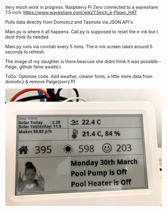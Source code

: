Very much work in progress. 
Raspberry Pi Zero connected to a waveshare 7.5 inch:
https://www.waveshare.com/wiki/7.5inch_e-Paper_HAT

Pulls data directly from Domoticz and Tasmota via JSON API's

Main.py is where it all happens. Cali.py is supposed to reset the e-ink but I dont think its needed

Main.py runs via crontab every 5 mins. The e-ink screen takes around 5 seconds to refresh.

The image of my daughter is there beacuse she didnt think it was possible - Paige, github fame awaits:)

ToDo: Optimise code. Add weather, clearer fonts, a little more data from domoticz & remove Paige(sorry P)

![alt text](https://github.com/karlcmorris/Domoticz-e-ink/blob/master/gallery/IMG_3882.jpg)
